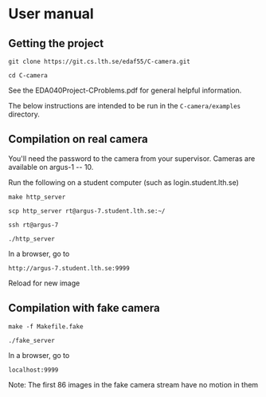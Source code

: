 User manual
===========

Getting the project
---------------------

`git clone https://git.cs.lth.se/edaf55/C-camera.git`

`cd C-camera`

See the EDA040Project-CProblems.pdf for general helpful information.

The below instructions are intended to be run in the `C-camera/examples` directory.

Compilation on real camera
---------------------

You'll need the password to the camera from your supervisor. Cameras are available on argus-1 -- 10.

Run the following on a student computer (such as login.student.lth.se)


`make http_server`

`scp http_server rt@argus-7.student.lth.se:~/`

`ssh rt@argus-7`

`./http_server`

In a browser, go to

`http://argus-7.student.lth.se:9999`

Reload for new image


Compilation with fake camera
---------------------

`make -f Makefile.fake`

`./fake_server`

In a browser, go to

`localhost:9999`

Note: The first 86 images in the fake camera stream have no motion in them
